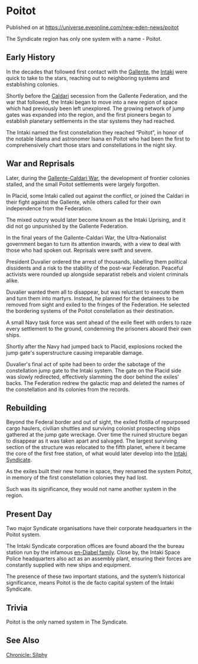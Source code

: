 # Poitot
Published on  at https://universe.eveonline.com/new-eden-news/poitot

The Syndicate region has only one system with a name - Poitot.

Early History
----------

In the decades that followed first contact with the [Gallente](4bufc5OaK80rlo20Pez6gK), the [Intaki](5DUTZnySsYNmzbNQVPGXZn) were quick to take to the stars, reaching out to neighboring systems and establishing colonies.

Shortly before the [Caldari](7unGNsrMFwIWXMMbrM2jfy) secession from the Gallente Federation, and the war that followed, the Intaki began to move into a new region of space which had previously been left unexplored. The growing network of jump gates was expanded into the region, and the first pioneers began to establish planetary settlements in the star systems they had reached.

The Intaki named the first constellation they reached “Poitot”, in honor of the notable Idama and astronomer Isana en Poitot who had been the first to comprehensively chart those stars and constellations in the night sky.

War and Reprisals
----------

Later, during the [Gallente-Caldari War](1ehjby0lOpdwMJf9CprPtV), the development of frontier colonies stalled, and the small Poitot settlements were largely forgotten.

In Placid, some Intaki called out against the conflict, or joined the Caldari in their fight against the Gallente, while others called for their own independence from the Federation.

The mixed outcry would later become known as the Intaki Uprising, and it did not go unpunished by the Gallente Federation.

In the final years of the Gallente-Caldari War,  the Ultra-Nationalist government began to turn its attention inwards, with a view to deal with those who had spoken out. Reprisals were swift and severe.

President Duvalier ordered the arrest of thousands, labelling them political dissidents and a risk to the stability of the post-war Federation. Peaceful activists were rounded up alongside separatist rebels and violent criminals alike.

Duvalier wanted them all to disappear, but was reluctant to execute them and turn them into martyrs. Instead, he planned for the detainees to be removed from sight and exiled to the fringes of the Federation. He selected the bordering systems of the Poitot constellation as their destination.

A small Navy task force was sent ahead of the exile fleet with orders to raze every settlement to the ground, condemning the prisoners aboard their own ships.

Shortly after the Navy had jumped back to Placid, explosions rocked the jump gate's superstructure causing irreparable damage.

Duvalier's final act of spite had been to order the sabotage of the constellation jump gate to the Intaki system. The gate on the Placid side was slowly redirected, effectively slamming the door behind the exiles' backs. The Federation redrew the galactic map and deleted the names of the constellation and its colonies from the records.

Rebuilding
----------

Beyond the Federal border and out of sight, the exiled flotilla of repurposed cargo haulers, civilian shuttles and surviving colonist prospecting ships gathered at the jump gate wreckage. Over time the ruined structure began to disappear as it was taken apart and salvaged. The largest surviving section of the structure was relocated to the fifth planet, where it became the core of the first free station, of what would later develop into the [Intaki Syndicate](5aCxBhwo0vxK42kDWY4vKJ).

As the exiles built their new home in space, they renamed the system Poitot, in memory of the first constellation colonies they had lost.

Such was its significance, they would not name another system in the region.

Present Day
----------

Two major Syndicate organisations have their corporate headquarters in the Poitot system.

The Intaki Syndicate corporation offices are found aboard the the bureau station run by the infamous [en-Diabel family](4BJ0d6egqu6OsvXHQ0ah5u). Close by, the Intaki Space Police headquarters also act as an assembly plant, ensuring their forces are constantly supplied with new ships and equipment.

The presence of these two important stations, and the system’s historical significance, means Poitot is the de facto capital system of the Intaki Syndicate.

Trivia
----------

Poitot is the only named system in The Syndicate.

See Also
----------

[Chronicle: Silphy](6RRgwoGH6HmVcWpQhmk7ks)

